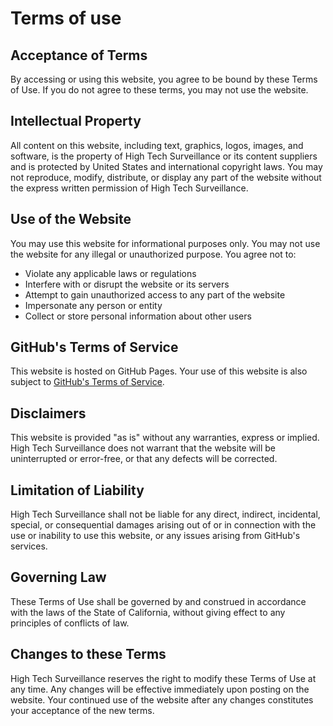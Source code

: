 <style>
    .document-wrapper ul{
        list-style: disc;
        padding-left:3em;
    }
</style>

# Terms of use

## Acceptance of Terms

By accessing or using this website, you agree to be bound by these Terms of Use. If you do not agree to these terms, you may not use the website.

## Intellectual Property

All content on this website, including text, graphics, logos, images, and software, is the property of High Tech Surveillance or its content suppliers and is protected by United States and international copyright laws. You may not reproduce, modify, distribute, or display any part of the website without the express written permission of High Tech Surveillance.

## Use of the Website

You may use this website for informational purposes only. You may not use the website for any illegal or unauthorized purpose. You agree not to:

- Violate any applicable laws or regulations
- Interfere with or disrupt the website or its servers
- Attempt to gain unauthorized access to any part of the website
- Impersonate any person or entity
- Collect or store personal information about other users

## GitHub's Terms of Service

This website is hosted on GitHub Pages. Your use of this website is also subject to <a href="https://docs.github.com/en/site-policy/github-terms/github-terms-of-service">GitHub's Terms of Service</a>.

## Disclaimers

This website is provided "as is" without any warranties, express or implied. High Tech Surveillance does not warrant that the website will be uninterrupted or error-free, or that any defects will be corrected.

## Limitation of Liability  

High Tech Surveillance shall not be liable for any direct, indirect, incidental, special, or consequential damages arising out of or in connection with the use or inability to use this website, or any issues arising from GitHub's services.

## Governing Law

These Terms of Use shall be governed by and construed in accordance with the laws of the State of California, without giving effect to any principles of conflicts of law.

## Changes to these Terms  

High Tech Surveillance reserves the right to modify these Terms of Use at any time. Any changes will be effective immediately upon posting on the website. Your continued use of the website after any changes constitutes your acceptance of the new terms.
